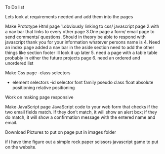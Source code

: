 To Do list

Lets look at requirements needed and add them into the pages

Make Prototype Html page
1.obviously linking to css/ javascript page
2.with a nav bar that links to every other page
3.One page a form/ email page to send comments/ questions.  Should in theory be able to respond with javascript thank you for your information whatever persons name is
4. Need an index page
added a nav bar in the aside section
need to add the other things like section footer Ill look it up later
5. need a page with a table
table probably in either the future projects page
6. need an ordered and unordered list


Make Css page
-class selectors
- element selectors
-id selector
font family
pseudo class
float
absolute positioning
relative positioning

Work on making page responsive




Make JavaScript page
JavaScript code to your web form that checks if the two email fields match. If they don’t match, it will show an alert box; if they do match, it will show a confirmation message with the entered name and email.



Download Pictures to put on page
put in images folder

if i have time figure out a simple rock paper scissors javascript game to put on the website.



